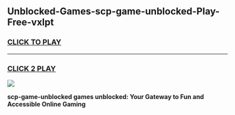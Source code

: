 
## Unblocked-Games-scp-game-unblocked-Play-Free-vxlpt
<h3>
<a href="https://premium76.site?title=scp-game-unblocked&ref=18A">CLICK TO PLAY</a></h3>
<hr>

<h3>
<a href="https://premium76.site?title=scp-game-unblocked&ref=18A">CLICK 2 PLAY</a>
  
</h3>

<a href="https://premium76.site?title=scp-game-unblocked&ref=18A"><img src="https://clearcache.store/games.png"></a>


**scp-game-unblocked games unblocked: Your Gateway to Fun and Accessible Online Gaming**
